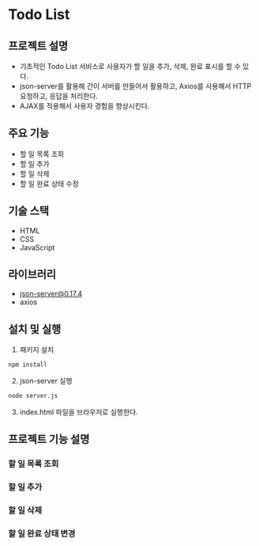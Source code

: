 # Todo List

## 프로젝트 설명

- 기초적인 Todo List 서비스로 사용자가 할 일을 추가, 삭제, 완료 표시를 할 수 있다.
- json-server를 활용해 간이 서버를 만들어서 활용하고, Axios를 사용해서 HTTP 요청하고, 응답을 처리한다.
- AJAX를 적용해서 사용자 경험을 향상시킨다.

## 주요 기능

- 할 일 목록 조회
- 할 일 추가
- 할 일 삭제
- 할 일 완료 상태 수정

## 기술 스택

- HTML
- CSS
- JavaScript

## 라이브러리

- json-server@0.17.4
- axios

## 설치 및 실행

1. 패키지 설치

```bash
npm install
```

2. json-server 실행

```bash
node server.js
```

3. index.html 파일을 브라우저로 실행한다.

## 프로젝트 기능 설명

### 할 일 목록 조회

### 할 일 추가

### 할 일 삭제

### 할 일 완료 상태 변경
